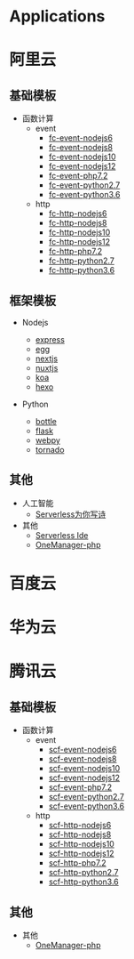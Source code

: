# Applications

# 阿里云

## 基础模板

- 函数计算
    - event
        - [fc-event-nodejs6](alibaba/fc-event-nodejs6)
        - [fc-event-nodejs8](alibaba/fc-event-nodejs8)
        - [fc-event-nodejs10](alibaba/fc-event-nodejs10)
        - [fc-event-nodejs12](alibaba/fc-event-nodejs12)
        - [fc-event-php7.2](alibaba/fc-event-php7)
        - [fc-event-python2.7](alibaba/fc-event-python2.7)
        - [fc-event-python3.6](alibaba/fc-event-python3.6)
    - http
        - [fc-http-nodejs6](alibaba/fc-http-nodejs6)
        - [fc-http-nodejs8](alibaba/fc-http-nodejs8)
        - [fc-http-nodejs10](alibaba/fc-http-nodejs10)
        - [fc-http-nodejs12](alibaba/fc-http-nodejs12)
        - [fc-http-php7.2](alibaba/fc-http-php7)
        - [fc-http-python2.7](alibaba/fc-http-python2.7)
        - [fc-http-python3.6](alibaba/fc-http-python3.6)

## 框架模板

- Nodejs
    - [express](alibaba/express)
    - [egg](alibaba/egg)
    - [nextjs](alibaba/nextjs)
    - [nuxtjs](alibaba/nuxtjs)
    - [koa](alibaba/koa)
    - [hexo](alibaba/hexo)

- Python
    - [bottle](alibaba/bottle)
    - [flask](alibaba/flask)
    - [webpy](alibaba/webpy)
    - [tornado](alibaba/tornado)

## 其他

- 人工智能
    - [Serverless为你写诗](alibaba/fc-poem)
- 其他
    - [Serverless Ide](alibaba/malagu-ide)
    - [OneManager-php](alibaba/OneManager-php)

# 百度云

# 华为云

# 腾讯云

## 基础模板

- 函数计算
    - event
        - [scf-event-nodejs6](tencent/scf-event-nodejs6)
        - [scf-event-nodejs8](tencent/scf-event-nodejs8)
        - [scf-event-nodejs10](tencent/scf-event-nodejs10)
        - [scf-event-nodejs12](tencent/scf-event-nodejs12)
        - [scf-event-php7.2](tencent/scf-event-php7)
        - [scf-event-python2.7](tencent/scf-event-python2.7)
        - [scf-event-python3.6](tencent/scf-event-python3.6)
    - http
        - [scf-http-nodejs6](tencent/scf-http-nodejs6)
        - [scf-http-nodejs8](tencent/scf-http-nodejs8)
        - [scf-http-nodejs10](tencent/scf-http-nodejs10)
        - [scf-http-nodejs12](tencent/scf-http-nodejs12)
        - [scf-http-php7.2](tencent/scf-http-php7)
        - [scf-http-python2.7](tencent/scf-http-python2.7)
        - [scf-http-python3.6](tencent/scf-http-python3.6)
        
## 其他

- 其他
    - [OneManager-php](tencent/OneManager-php)